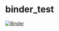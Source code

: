 # binder_test
[![Binder](https://mybinder.org/badge_logo.svg)](https://mybinder.org/v2/gh/reyannlarkey/binder_test/master?filepath=main.ipynb)
